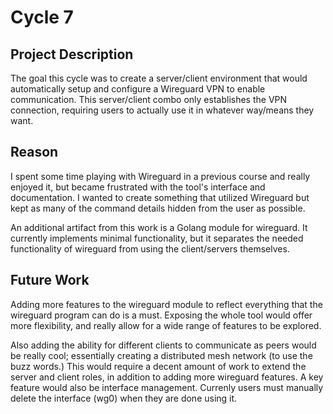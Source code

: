 # Cycle 7
## Project Description
The goal this cycle was to create a server/client environment that would automatically setup and configure a Wireguard VPN to enable communication. This server/client combo only establishes the VPN connection, requiring users to actually use it in whatever way/means they want.

## Reason
I spent some time playing with Wireguard in a previous course and really enjoyed it, but became frustrated with the tool's interface and documentation. I wanted to create something that utilized Wireguard but kept as many of the command details hidden from the user as possible. 

An additional artifact from this work is a Golang module for wireguard. It currently implements minimal functionality, but it separates the needed functionality of wireguard from using the client/servers themselves.

## Future Work
Adding more features to the wireguard module to reflect everything that the wireguard program can do is a must. Exposing the whole tool would offer more flexibility, and really allow for a wide range of features to be explored.

Also adding the ability for different clients to communicate as peers would be really cool; essentially creating a distributed mesh network (to use the buzz words.) This would require a decent amount of work to extend the server and client roles, in addition to adding more wireguard features. A key feature would also be interface management. Currenly users must manually delete the interface (wg0) when they are done using it.

